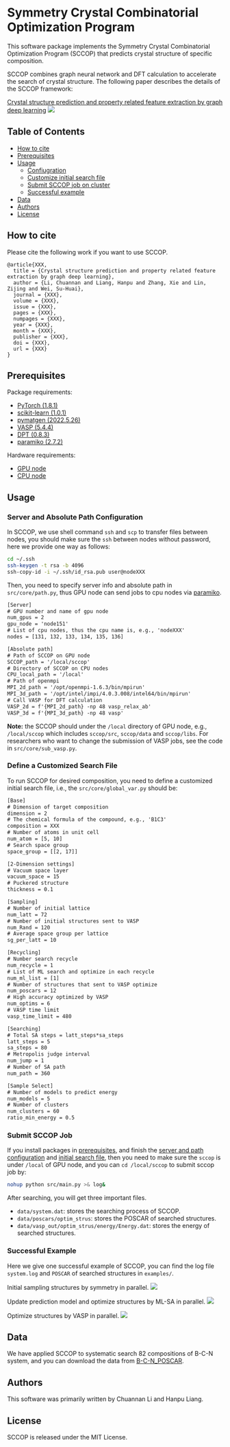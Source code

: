 # Symmetry Crystal Combinatorial Optimization Program

This software package implements the Symmetry Crystal Combinatorial Optimization Program (SCCOP) that predicts crystal structure of specific composition. 

SCCOP combines graph neural network and DFT calculation to accelerate the search of crystal structure.
The following paper describes the details of the SCCOP framework:

[Crystal structure prediction and property related feature extraction by graph deep learning](XXX)
![](images/SCCOP.png)

## Table of Contents

- [How to cite](#how-to-cite)
- [Prerequisites](#prerequisites)
- [Usage](#usage)
  - [Confiugration](#server-and-absolute-path-configuration)
  - [Customize initial search file](#define-a-customized-search-file)
  - [Submit SCCOP job on cluster](#submit-sccop-job)
  - [Successful example](#successful-example)
- [Data](#data)
- [Authors](#authors)
- [License](#license)

## How to cite

Please cite the following work if you want to use SCCOP.

```
@article{XXX,
  title = {Crystal structure prediction and property related feature extraction by graph deep learning},
  author = {Li, Chuannan and Liang, Hanpu and Zhang, Xie and Lin, Zijing and Wei, Su-Huai},
  journal = {XXX},
  volume = {XXX},
  issue = {XXX},
  pages = {XXX},
  numpages = {XXX},
  year = {XXX},
  month = {XXX},
  publisher = {XXX},
  doi = {XXX},
  url = {XXX}
}
```

##  Prerequisites

Package requirements:

- [PyTorch (1.8.1)](http://pytorch.org/)
- [scikit-learn (1.0.1)](http://scikit-learn.org/stable/)
- [pymatgen (2022.5.26)](http://pymatgen.org/)
- [VASP (5.4.4)](https://www.vaspweb.org/)
- [DPT (0.8.3)](https://github.com/HanpuLiang/Data-Processing-Toolkit)
- [paramiko (2.7.2)](https://www.paramiko.org/)

Hardware requirements:

- [GPU node](https://en.wikipedia.org/wiki/GPU_cluster)
- [CPU node](https://en.wikipedia.org/wiki/Server_(computing))

## Usage
### Server and Absolute Path Configuration
In SCCOP, we use shell command `ssh` and `scp` to transfer files between nodes, you should make sure the `ssh` between nodes without password, here we provide one way as follows:

```bash
cd ~/.ssh
ssh-keygen -t rsa -b 4096
ssh-copy-id -i ~/.ssh/id_rsa.pub user@nodeXXX
```

Then, you need to specify server info and absolute path in `src/core/path.py`, thus GPU node can send jobs to cpu nodes via [paramiko](https://www.paramiko.org/).

```diff
[Server]
# GPU number and name of gpu node
num_gpus = 2 
gpu_node = 'node151'
# List of cpu nodes, thus the cpu name is, e.g., 'nodeXXX' 
nodes = [131, 132, 133, 134, 135, 136] 

[Absolute path]
# Path of SCCOP on GPU node
SCCOP_path = '/local/sccop' 
# Directory of SCCOP on CPU nodes
CPU_local_path = '/local' 
# Path of openmpi
MPI_2d_path = '/opt/openmpi-1.6.3/bin/mpirun' 
MPI_3d_path = '/opt/intel/impi/4.0.3.008/intel64/bin/mpirun' 
# Call VASP for DFT calculation
VASP_2d = f'{MPI_2d_path} -np 48 vasp_relax_ab' 
VASP_3d = f'{MPI_3d_path} -np 48 vasp' 
```

**Note:** the SCCOP should under the `/local` directory of GPU node, e.g., `/local/sccop` which includes `sccop/src`, `sccop/data` and `sccop/libs`. For researchers who want to change the submission of VASP jobs, see the code in `src/core/sub_vasp.py`.

### Define a Customized Search File

To run SCCOP for desired composition, you need to define a customized initial search file, i.e., the `src/core/global_var.py` should be:

```diff
[Base]
# Dimension of target composition
dimension = 2
# The chemical formula of the compound, e.g., 'B1C3'
composition = XXX
# Number of atoms in unit cell
num_atom = [5, 10]
# Search space group
space_group = [[2, 17]]

[2-Dimension settings]
# Vacuum space layer
vacuum_space = 15
# Puckered structure
thickness = 0.1

[Sampling]
# Number of initial lattice
num_latt = 72
# Number of initial structures sent to VASP
num_Rand = 120
# Average space group per lattice
sg_per_latt = 10

[Recycling]
# Number search recycle
num_recycle = 1
# List of ML search and optimize in each recycle
num_ml_list = [1]
# Number of structures that sent to VASP optimize
num_poscars = 12
# High accuracy optimized by VASP
num_optims = 6
# VASP time limit
vasp_time_limit = 480

[Searching]
# Total SA steps = latt_steps*sa_steps
latt_steps = 5
sa_steps = 80
# Metropolis judge interval
num_jump = 1
# Number of SA path
num_path = 360

[Sample Select]
# Number of models to predict energy
num_models = 5
# Number of clusters
num_clusters = 60
ratio_min_energy = 0.5
```

### Submit SCCOP Job

If you install packages in [prerequisites](#prerequisites), and finish the [server and path configuration](#server-and-absolute-path-configuration) and [initial search file](#define-a-customized-search-file), then you need to make sure the `sccop` is under `/local` of GPU node, and you can `cd /local/sccop` to submit sccop job by:

```bash
nohup python src/main.py >& log&
```

After searching, you will get three important files.

- `data/system.dat`: stores the searching process of SCCOP.
- `data/poscars/optim_strus`: stores the POSCAR of searched structures.
- `data/vasp_out/optim_strus/energy/Energy.dat`: stores the energy of searched structures.

### Successful Example

Here we give one successful example of SCCOP, you can find the log file `system.log` and `POSCAR` of searched structures in `examples/`.

Initial sampling structures by symmetry in parallel.
![](images/BC3_log_1.png)

Update prediction model and optimize structures by ML-SA in parallel.
![](images/BC3_log_2.png)

Optimize structures by VASP in parallel.
![](images/BC3_log_3.png)

## Data

We have applied SCCOP to systematic search 82 compositions of B-C-N system, and you can download the data from [B-C-N_POSCAR](XXX).

## Authors

This software was primarily written by Chuannan Li and Hanpu Liang. 

## License

SCCOP is released under the MIT License.